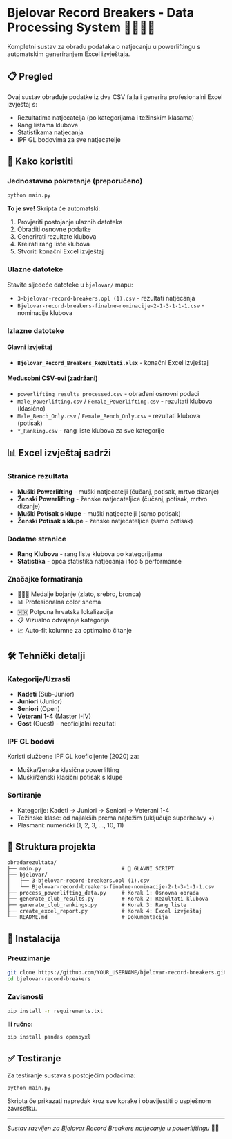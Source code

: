 # Bjelovar Record Breakers - Data Processing System 🏋️‍♂️🇭🇷

Kompletni sustav za obradu podataka o natjecanju u powerliftingu s automatskim generiranjem Excel izvještaja.

## 📋 Pregled

Ovaj sustav obrađuje podatke iz dva CSV fajla i generira profesionalni Excel izvještaj s:
- Rezultatima natjecatelja (po kategorijama i težinskim klasama)
- Rang listama klubova
- Statistikama natjecanja
- IPF GL bodovima za sve natjecatelje

## 🚀 Kako koristiti

### Jednostavno pokretanje (preporučeno)
```bash
python main.py
```

**To je sve!** Skripta će automatski:
1. Provjeriti postojanje ulaznih datoteka
2. Obraditi osnovne podatke
3. Generirati rezultate klubova
4. Kreirati rang liste klubova  
5. Stvoriti konačni Excel izvještaj

### Ulazne datoteke
Stavite sljedeće datoteke u `bjelovar/` mapu:
- `3-bjelovar-record-breakers.opl (1).csv` - rezultati natjecanja
- `Bjelovar-record-breakers-finalne-nominacije-2-1-3-1-1-1.csv` - nominacije klubova

### Izlazne datoteke

#### Glavni izvještaj
- **`Bjelovar_Record_Breakers_Rezultati.xlsx`** - konačni Excel izvještaj

#### Međusobni CSV-ovi (zadržani)
- `powerlifting_results_processed.csv` - obrađeni osnovni podaci
- `Male_Powerlifting.csv` / `Female_Powerlifting.csv` - rezultati klubova (klasično)
- `Male_Bench_Only.csv` / `Female_Bench_Only.csv` - rezultati klubova (potisak)
- `*_Ranking.csv` - rang liste klubova za sve kategorije

## 📊 Excel izvještaj sadrži

### Stranice rezultata
- **Muški Powerlifting** - muški natjecatelji (čučanj, potisak, mrtvo dizanje)
- **Ženski Powerlifting** - ženske natjecateljice (čučanj, potisak, mrtvo dizanje)  
- **Muški Potisak s klupe** - muški natjecatelji (samo potisak)
- **Ženski Potisak s klupe** - ženske natjecateljice (samo potisak)

### Dodatne stranice
- **Rang Klubova** - rang liste klubova po kategorijama
- **Statistika** - opća statistika natjecanja i top 5 performanse

### Značajke formatiranja
- 🥇🥈🥉 Medalje bojanje (zlato, srebro, bronca)
- 📊 Profesionalna color shema
- 🇭🇷 Potpuna hrvatska lokalizacija
- 📋 Vizualno odvajanje kategorija
- 📈 Auto-fit kolumne za optimalno čitanje

## 🛠️ Tehnički detalji

### Kategorije/Uzrasti
- **Kadeti** (Sub-Junior)
- **Juniori** (Junior)  
- **Seniori** (Open)
- **Veterani 1-4** (Master I-IV)
- **Gost** (Guest) - neoficijalni rezultati

### IPF GL bodovi
Koristi službene IPF GL koeficijente (2020) za:
- Muška/ženska klasična powerlifting
- Muški/ženski klasični potisak s klupe

### Sortiranje
- Kategorije: Kadeti → Juniori → Seniori → Veterani 1-4
- Težinske klase: od najlakših prema najtežim (uključuje superheavy +)
- Plasmani: numerički (1, 2, 3, ..., 10, 11)

## 📁 Struktura projekta
```
obradarezultata/
├── main.py                          # 🎯 GLAVNI SCRIPT
├── bjelovar/
│   ├── 3-bjelovar-record-breakers.opl (1).csv
│   └── Bjelovar-record-breakers-finalne-nominacije-2-1-3-1-1-1.csv  
├── process_powerlifting_data.py     # Korak 1: Osnovna obrada
├── generate_club_results.py         # Korak 2: Rezultati klubova
├── generate_club_rankings.py        # Korak 3: Rang liste
├── create_excel_report.py           # Korak 4: Excel izvještaj
└── README.md                        # Dokumentacija
```

## 🔧 Instalacija

### Preuzimanje
```bash
git clone https://github.com/YOUR_USERNAME/bjelovar-record-breakers.git
cd bjelovar-record-breakers
```

### Zavisnosti
```bash
pip install -r requirements.txt
```

**Ili ručno:**
```bash
pip install pandas openpyxl
```

## ✅ Testiranje
Za testiranje sustava s postojećim podacima:
```bash
python main.py
```

Skripta će prikazati napredak kroz sve korake i obavijestiti o uspješnom završetku.

---
*Sustav razvijen za Bjelovar Record Breakers natjecanje u powerliftingu* 🏋️‍♂️ 